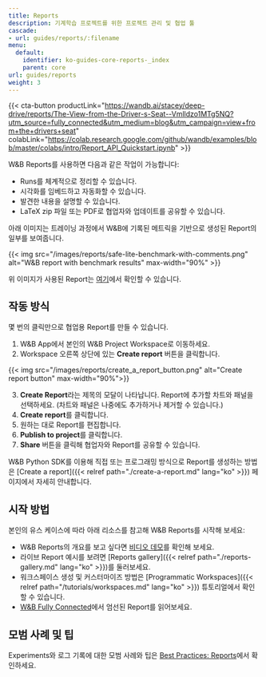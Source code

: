 ```yaml
---
title: Reports
description: 기계학습 프로젝트를 위한 프로젝트 관리 및 협업 툴
cascade:
- url: guides/reports/:filename
menu:
  default:
    identifier: ko-guides-core-reports-_index
    parent: core
url: guides/reports
weight: 3
---
```


{{< cta-button productLink="https://wandb.ai/stacey/deep-drive/reports/The-View-from-the-Driver-s-Seat--Vmlldzo1MTg5NQ?utm_source=fully_connected&utm_medium=blog&utm_campaign=view+from+the+drivers+seat" colabLink="https://colab.research.google.com/github/wandb/examples/blob/master/colabs/intro/Report_API_Quickstart.ipynb" >}}

W&B Reports를 사용하면 다음과 같은 작업이 가능합니다:
- Runs를 체계적으로 정리할 수 있습니다.
- 시각화를 임베드하고 자동화할 수 있습니다.
- 발견한 내용을 설명할 수 있습니다.
- LaTeX zip 파일 또는 PDF로 협업자와 업데이트를 공유할 수 있습니다.




아래 이미지는 트레이닝 과정에서 W&B에 기록된 메트릭을 기반으로 생성된 Report의 일부를 보여줍니다.

{{< img src="/images/reports/safe-lite-benchmark-with-comments.png" alt="W&B report with benchmark results" max-width="90%" >}}

위 이미지가 사용된 Report는 [여기](https://wandb.ai/stacey/saferlife/reports/SafeLife-Benchmark-Experiments--Vmlldzo0NjE4MzM)에서 확인할 수 있습니다.

## 작동 방식
몇 번의 클릭만으로 협업용 Report를 만들 수 있습니다.

1. W&B App에서 본인의 W&B Project Workspace로 이동하세요.
2. Workspace 오른쪽 상단에 있는 **Create report** 버튼을 클릭합니다.

{{< img src="/images/reports/create_a_report_button.png" alt="Create report button" max-width="90%">}}

3. **Create Report**라는 제목의 모달이 나타납니다. Report에 추가할 차트와 패널을 선택하세요. (차트와 패널은 나중에도 추가하거나 제거할 수 있습니다.)
4. **Create report**를 클릭합니다.
5. 원하는 대로 Report를 편집합니다.
6. **Publish to project**를 클릭합니다.
7. **Share** 버튼을 클릭해 협업자와 Report를 공유할 수 있습니다.

W&B Python SDK를 이용해 직접 또는 프로그래밍 방식으로 Report를 생성하는 방법은 [Create a report]({{< relref path="./create-a-report.md" lang="ko" >}}) 페이지에서 자세히 안내합니다.

## 시작 방법
본인의 유스 케이스에 따라 아래 리소스를 참고해 W&B Reports를 시작해 보세요:

* W&B Reports의 개요를 보고 싶다면 [비디오 데모](https://www.youtube.com/watch?v=2xeJIv_K_eI)를 확인해 보세요.
* 라이브 Report 예시를 보려면 [Reports gallery]({{< relref path="./reports-gallery.md" lang="ko" >}})를 둘러보세요.
* 워크스페이스 생성 및 커스터마이즈 방법은 [Programmatic Workspaces]({{< relref path="/tutorials/workspaces.md" lang="ko" >}}) 튜토리얼에서 확인할 수 있습니다.
* [W&B Fully Connected](https://wandb.me/fc)에서 엄선된 Report를 읽어보세요.

## 모범 사례 및 팁

Experiments와 로그 기록에 대한 모범 사례와 팁은 [Best Practices: Reports](https://wandb.ai/wandb/pytorch-lightning-e2e/reports/W-B-Best-Practices-Guide--VmlldzozNTU1ODY1#reports)에서 확인하세요.